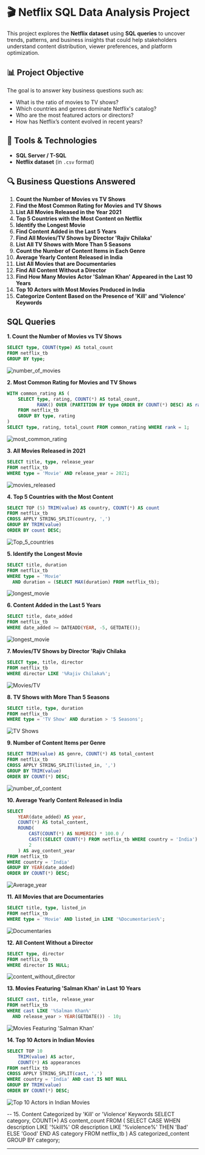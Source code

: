 # 🎬 Netflix SQL Data Analysis Project

This project explores the **Netflix dataset** using **SQL queries** to uncover trends, patterns, and business insights that could help stakeholders understand content distribution, viewer preferences, and platform optimization.

## 📊 Project Objective

The goal is to answer key business questions such as:
- What is the ratio of movies to TV shows?
- Which countries and genres dominate Netflix's catalog?
- Who are the most featured actors or directors?
- How has Netflix’s content evolved in recent years?

## 🧰 Tools & Technologies

- **SQL Server / T-SQL**
- **Netflix dataset** (in `.csv` format)

## 🔍 Business Questions Answered

1. **Count the Number of Movies vs TV Shows**
2. **Find the Most Common Rating for Movies and TV Shows**
3. **List All Movies Released in the Year 2021**
4. **Top 5 Countries with the Most Content on Netflix**
5. **Identify the Longest Movie**
6. **Find Content Added in the Last 5 Years**
7. **Find All Movies/TV Shows by Director 'Rajiv Chilaka'**
8. **List All TV Shows with More Than 5 Seasons**
9. **Count the Number of Content Items in Each Genre**
10. **Average Yearly Content Released in India**
11. **List All Movies that are Documentaries**
12. **Find All Content Without a Director**
13. **Find How Many Movies Actor 'Salman Khan' Appeared in the Last 10 Years**
14. **Top 10 Actors with Most Movies Produced in India**
15. **Categorize Content Based on the Presence of 'Kill' and 'Violence' Keywords**

## SQL Queries

**1. Count the Number of Movies vs TV Shows**
```sql
SELECT type, COUNT(type) AS total_count
FROM netflix_tb
GROUP BY type;
```
![number_of_movies](https://github.com/jotstolu/Netflix-SQL-Data-Analysis-Project/blob/main/assets/img/1.%20Count%20the%20Number%20of%20Movies%20vs%20TV%20Shows.png?raw=true)

**2. Most Common Rating for Movies and TV Shows**
```sql
WITH common_rating AS (
    SELECT type, rating, COUNT(*) AS total_count,
           RANK() OVER (PARTITION BY type ORDER BY COUNT(*) DESC) AS rank
    FROM netflix_tb
    GROUP BY type, rating
)
SELECT type, rating, total_count FROM common_rating WHERE rank = 1;
```
![most_common_rating](https://github.com/jotstolu/Netflix-SQL-Data-Analysis-Project/blob/main/assets/img/2.%20Find%20the%20Most%20Common%20Rating%20for%20Movies%20and%20TV%20Shows.png?raw=true)


**3. All Movies Released in 2021**
```sql
SELECT title, type, release_year
FROM netflix_tb
WHERE type = 'Movie' AND release_year = 2021;
```
![movies_released](https://github.com/jotstolu/Netflix-SQL-Data-Analysis-Project/blob/main/assets/img/3.%20List%20All%20Movies%20released%20in%20year%202021.png?raw=true)

 
**4. Top 5 Countries with the Most Content**
```sql
SELECT TOP (5) TRIM(value) AS country, COUNT(*) AS count
FROM netflix_tb
CROSS APPLY STRING_SPLIT(country, ',')
GROUP BY TRIM(value)
ORDER BY count DESC;
```
![Top_5_countries](https://github.com/jotstolu/Netflix-SQL-Data-Analysis-Project/blob/main/assets/img/4.%20Find%20the%20Top%205%20Countries%20with%20the%20Most%20Content%20on%20Netflix.png?raw=true)

**5. Identify the Longest Movie**
```sql
SELECT title, duration
FROM netflix_tb
WHERE type = 'Movie'
  AND duration = (SELECT MAX(duration) FROM netflix_tb);
```
![longest_movie](https://github.com/jotstolu/Netflix-SQL-Data-Analysis-Project/blob/main/assets/img/5.%20Identify%20the%20Longest%20Movie.png?raw=true)

**6. Content Added in the Last 5 Years**
```sql
SELECT title, date_added
FROM netflix_tb
WHERE date_added >= DATEADD(YEAR, -5, GETDATE());
```

![longest_movie](https://github.com/jotstolu/Netflix-SQL-Data-Analysis-Project/blob/main/assets/img/6.Find%20Content%20Added%20in%20the%20Last%205%20Years.png?raw=true)

**7. Movies/TV Shows by Director 'Rajiv Chilaka**
```sql
SELECT type, title, director
FROM netflix_tb
WHERE director LIKE '%Rajiv Chilaka%';
```

![Movies/TV](https://github.com/jotstolu/Netflix-SQL-Data-Analysis-Project/blob/main/assets/img/7.%20Find%20All%20MoviesTV%20Shows%20by%20Director%20'Rajiv%20Chilaka'.png?raw=true)


**8. TV Shows with More Than 5 Seasons**
```sql
SELECT title, type, duration
FROM netflix_tb
WHERE type = 'TV Show' AND duration > '5 Seasons';
```
![TV Shows](https://github.com/jotstolu/Netflix-SQL-Data-Analysis-Project/blob/main/assets/img/8.%20List%20All%20TV%20Shows%20with%20More%20Than%205%20Seasons.png?raw=true)


**9. Number of Content Items per Genre**
```sql
SELECT TRIM(value) AS genre, COUNT(*) AS total_content
FROM netflix_tb
CROSS APPLY STRING_SPLIT(listed_in, ',')
GROUP BY TRIM(value)
ORDER BY COUNT(*) DESC;
```
![number_of_content](https://github.com/jotstolu/Netflix-SQL-Data-Analysis-Project/blob/main/assets/img/9.%20Count%20the%20Number%20of%20Content%20Items%20in%20Each%20Genre.png?raw=true)

**10. Average Yearly Content Released in India**
```sql
SELECT 
    YEAR(date_added) AS year,
    COUNT(*) AS total_content,
    ROUND(
        CAST(COUNT(*) AS NUMERIC) * 100.0 / 
        CAST((SELECT COUNT(*) FROM netflix_tb WHERE country = 'India') AS NUMERIC),
        2
    ) AS avg_content_year
FROM netflix_tb
WHERE country = 'India'
GROUP BY YEAR(date_added)
ORDER BY COUNT(*) DESC;
```
![Average_year](https://github.com/jotstolu/Netflix-SQL-Data-Analysis-Project/blob/main/assets/img/10.Find%20each%20year%20and%20the%20average%20numbers%20of%20content%20release%20in%20India%20on%20netflix..png?raw=true)

 **11. All Movies that are Documentaries**
```sql
SELECT title, type, listed_in
FROM netflix_tb
WHERE type = 'Movie' AND listed_in LIKE '%Documentaries%';
```
![Documentaries](https://github.com/jotstolu/Netflix-SQL-Data-Analysis-Project/blob/main/assets/img/11.%20List%20All%20Movies%20that%20are%20Documentaries.png?raw=true)

**12. All Content Without a Director**
```sql
SELECT type, director
FROM netflix_tb
WHERE director IS NULL;
```
![content_without_director](https://github.com/jotstolu/Netflix-SQL-Data-Analysis-Project/blob/main/assets/img/12.%20Find%20All%20Content%20Without%20a%20Director.png?raw=true)

**13. Movies Featuring 'Salman Khan' in Last 10 Years**
```sql
SELECT cast, title, release_year
FROM netflix_tb
WHERE cast LIKE '%Salman Khan%'
  AND release_year > YEAR(GETDATE()) - 10;
```
![Movies Featuring 'Salman Khan'](https://github.com/jotstolu/Netflix-SQL-Data-Analysis-Project/blob/main/assets/img/13.%20Find%20How%20Many%20Movies%20Actor%20'Salman%20Khan'%20Appeared%20in%20the%20Last%2010%20Years.png?raw=true)

**14. Top 10 Actors in Indian Movies**

```sql
SELECT TOP 10 
    TRIM(value) AS actor,
    COUNT(*) AS appearances
FROM netflix_tb
CROSS APPLY STRING_SPLIT(cast, ',')
WHERE country = 'India' AND cast IS NOT NULL
GROUP BY TRIM(value)
ORDER BY COUNT(*) DESC;
```
![Top 10 Actors in Indian Movies](https://github.com/jotstolu/Netflix-SQL-Data-Analysis-Project/blob/main/assets/img/14.%20Find%20the%20Top%2010%20Actors%20Who%20Have%20Appeared%20in%20the%20Highest%20Number%20of%20Movies%20Produced%20in%20India.png?raw=true)

-- 15. Content Categorized by 'Kill' or 'Violence' Keywords
SELECT category, COUNT(*) AS content_count
FROM (
    SELECT 
        CASE 
            WHEN description LIKE '%kill%' OR description LIKE '%violence%' THEN 'Bad'
            ELSE 'Good'
        END AS category
    FROM netflix_tb
) AS categorized_content
GROUP BY category;

---

